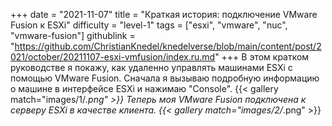 +++
date = "2021-11-07"
title = "Краткая история: подключение VMware Fusion к ESXi"
difficulty = "level-1"
tags = ["esxi", "vmware", "nuc", "vmware-fusion"]
githublink = "https://github.com/ChristianKnedel/knedelverse/blob/main/content/post/2021/october/20211107-esxi-vmfusion/index.ru.md"
+++
В этом кратком руководстве я покажу, как удаленно управлять машинами ESXi с помощью VMware Fusion. Сначала я вызываю подробную информацию о машине в интерфейсе ESXi и нажимаю "Console".
{{< gallery match="images/1/*.png" >}}
Теперь моя VMware Fusion подключена к серверу ESXi в качестве клиента.
{{< gallery match="images/2/*.png" >}}
